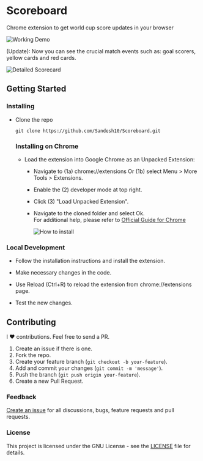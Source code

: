 # Scoreboard

Chrome extension to get world cup score updates in your browser

   ![Working Demo](https://github.com/Sandesh10/Scoreboard/blob/master/demo.gif)
   
(Update): Now you can see the crucial match events such as: goal scorers, yellow cards and red cards.

   ![Detailed Scorecard](https://github.com/Sandesh10/Scoreboard/blob/master/detailed_scorecard.png)

## Getting Started

### Installing
- Clone the repo
       
    ```
    git clone https://github.com/Sandesh10/Scoreboard.git
    ```
    ### Installing on Chrome 
    * Load the extension into Google Chrome as an Unpacked Extension:
      
      - Navigate to (1a) chrome://extensions
        Or
        (1b) select Menu > More Tools > Extensions.
        
      - Enable the (2) developer mode at top right.  
   
      - Click (3) "Load Unpacked Extension".
      
      - Navigate to the cloned folder and select Ok.  
          For additional help, please refer to [Official Guide for Chrome](https://developer.chrome.com/extensions/getstarted#unpacked)  

          ![How to install](https://github.com/Sandesh10/Scoreboard/blob/master/images/howto.png)
          
### Local Development
 - Follow the installation instructions and install the extension.
   
 - Make necessary changes in the code.
   
 - Use Reload (Ctrl+R) to reload the extension from chrome://extensions page.
   
 - Test the new changes.
 
## Contributing

I :heart: contributions. Feel free to send a PR.
  1. Create an issue if there is one.
  2. Fork the repo.
  3. Create your feature branch (`git checkout -b your-feature`).
  4. Add and commit your changes (`git commit -m 'message'`).
  5. Push the branch (`git push origin your-feature`).
  6. Create a new Pull Request.   
   
### Feedback

  [Create an issue](https://github.com/Sandesh10/Scoreboard/issues) for all discussions, bugs, feature requests and pull requests.
  
### License
  This project is licensed under the GNU License - see the [LICENSE](https://github.com/Sandesh10/Scoreboard/blob/master/LICENSE) file for details.
